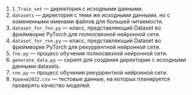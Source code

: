 1) `I_Train_set` — директория с исходными данными.
2) `datasets` — директория с теми же исходными данными, но с измененными именами файлов для большей читаемости.
3) `dataset_for_fnn.py` — класс, представляющий Dataset во фреймворке PyTorch для полносвязной нейронной сети.
4) `dataset_for_rnn.py` — класс, представляющий Dataset во фреймворке PyTorch для рекуррентной нейронной сети.
5) `fnn.py` — процесс обучения полносвязной нейронной сети.
6) `generate_data.py` — скрипт для создания директории с исходными данными datasets.
7) `rnn.py` — процесс обучения рекуррентной нейронной сети.
8) `Уровни2022.csv` — тестовые данные, на которых планируется проверять качество моделей.
